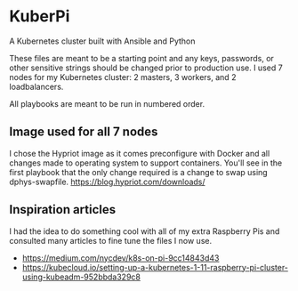 # KuberPi
A Kubernetes cluster built with Ansible and Python

These files are meant to be a starting point and any keys, passwords, or other sensitive strings should be changed prior to production use. I used 7 nodes for my Kubernetes cluster: 2 masters, 3 workers, and 2 loadbalancers. 

All playbooks are meant to be run in numbered order.

## Image used for all 7 nodes
I chose the Hypriot image as it comes preconfigure with Docker and all changes made to operating system to support containers. You'll see in the first playbook that the only change required is a change to swap using dphys-swapfile.
https://blog.hypriot.com/downloads/

## Inspiration articles
I had the idea to do something cool with all of my extra Raspberry Pis and consulted many articles to fine tune the files I now use.
- https://medium.com/nycdev/k8s-on-pi-9cc14843d43
- https://kubecloud.io/setting-up-a-kubernetes-1-11-raspberry-pi-cluster-using-kubeadm-952bbda329c8
